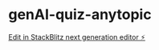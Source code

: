 # genAI-quiz-anytopic

[Edit in StackBlitz next generation editor ⚡️](https://stackblitz.com/~/github.com/Wardomi7777/genAI-quiz-anytopic)
